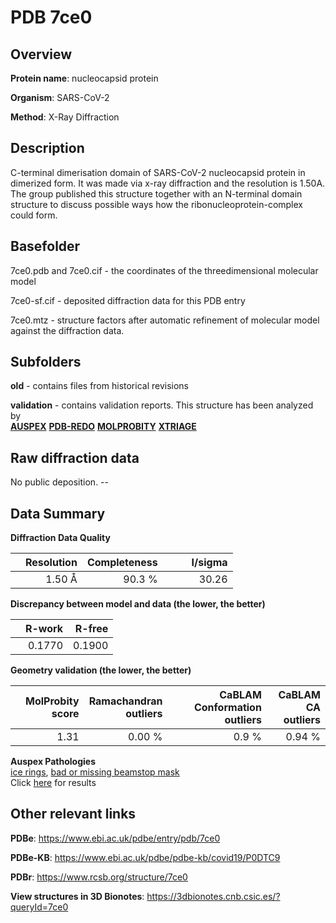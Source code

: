 # PDB 7ce0

## Overview

**Protein name**: nucleocapsid protein

**Organism**: SARS-CoV-2

**Method**: X-Ray Diffraction

## Description

C-terminal dimerisation domain of SARS-CoV-2 nucleocapsid protein in dimerized form. It was made via x-ray diffraction and the resolution is 1.50A. The group published this structure together with an N-terminal domain structure to discuss possible ways how the ribonucleoprotein-complex could form.

## Basefolder

7ce0.pdb and 7ce0.cif - the coordinates of the threedimensional molecular model

7ce0-sf.cif - deposited diffraction data for this PDB entry

7ce0.mtz - structure factors after automatic refinement of molecular model against the diffraction data.

## Subfolders



**old** - contains files from historical revisions

**validation** - contains validation reports. This structure has been analyzed by <br>[**AUSPEX**](https://github.com/thorn-lab/coronavirus_structural_task_force/tree/master/pdb/nucleocapsid_protein/SARS-CoV-2/7ce0/validation/auspex) [**PDB-REDO**](https://github.com/thorn-lab/coronavirus_structural_task_force/tree/master/pdb/nucleocapsid_protein/SARS-CoV-2/7ce0/validation/pdb-redo) [**MOLPROBITY**](https://github.com/thorn-lab/coronavirus_structural_task_force/tree/master/pdb/nucleocapsid_protein/SARS-CoV-2/7ce0/validation/molprobity) [**XTRIAGE**](https://github.com/thorn-lab/coronavirus_structural_task_force/blob/master/pdb/nucleocapsid_protein/SARS-CoV-2/7ce0/validation/Xtriage_output.log)   



## Raw diffraction data

No public deposition. --<br> 

## Data Summary
**Diffraction Data Quality**

|   | Resolution | Completeness| I/sigma |
|---|-------------:|----------------:|--------------:|
|   |1.50 Å|90.3  %|<img width=50/>30.26|

**Discrepancy between model and data (the lower, the better)**

|   | **R-work**| **R-free**   
|---|-------------:|----------------:|           
||  0.1770|  0.1900|

**Geometry validation (the lower, the better)**

|   |**MolProbity<br>score**| **Ramachandran<br>outliers** | **CaBLAM<br>Conformation outliers** | **CaBLAM<br>CA outliers** |
|---|-------------:|----------------:|----------------:|----------------:|
||  1.31|  0.00 %|0.9 %|0.94 %|

**Auspex Pathologies**<br> [ice rings](https://www.auspex.de/pathol/#1), [bad or missing beamstop mask](https://www.auspex.de/pathol/#2)<br>Click [here](https://github.com/thorn-lab/coronavirus_structural_task_force/blob/master/pdb/nucleocapsid_protein/SARS-CoV-2/7ce0/validation/auspex/7ce0_auspex_comments.txt)  for results

 



## Other relevant links 
**PDBe**:  https://www.ebi.ac.uk/pdbe/entry/pdb/7ce0

**PDBe-KB**: https://www.ebi.ac.uk/pdbe/pdbe-kb/covid19/P0DTC9 
 
**PDBr**: https://www.rcsb.org/structure/7ce0 

**View structures in 3D Bionotes**: https://3dbionotes.cnb.csic.es/?queryId=7ce0

